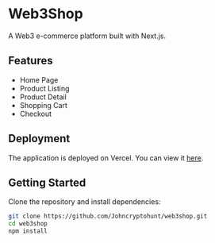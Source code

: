 # Web3Shop

A Web3 e-commerce platform built with Next.js.

## Features

- Home Page
- Product Listing
- Product Detail
- Shopping Cart
- Checkout

## Deployment

The application is deployed on Vercel. You can view it [here](web3shop-fsvt-opac9khso-john-olivers-projects.vercel.app).

## Getting Started

Clone the repository and install dependencies:

```bash
git clone https://github.com/Johncryptohunt/web3shop.git
cd web3shop
npm install

